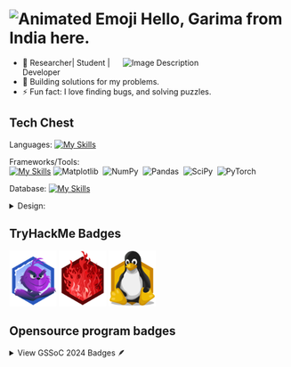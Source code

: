<h1><img src="https://iam-weijie.github.io/wave/hand-emoji.svg" alt="Animated Emoji" width="50" height="50"> Hello, Garima from India here.</h1> 

<img src="https://github.com/user-attachments/assets/0a62a14c-805b-460c-91e1-2ddbc12063c6" alt="Image Description" min-width="250px" max-width="300px" width="300" align="right" />

- 👀 Researcher| Student | Developer
- 🌱 Building solutions for my problems.
- ⚡ Fun fact: I love finding bugs, and solving puzzles.


<!------tech stack------>
## <strong>Tech Chest</strong>
Languages: [![My Skills](https://skillicons.dev/icons?i=python,cpp,c,js&perline=4)](https://skillicons.dev) </br>

Frameworks/Tools: </br>
[![My Skills](https://skillicons.dev/icons?i=docker,react,qt,tensorflow,django,sklearn&perline=3)](https://skillicons.dev)
<img src="https://img.shields.io/badge/Matplotlib-%23ffffff.svg?style=for-the-badge&logo=Matplotlib&logoColor=black" alt="Matplotlib">&nbsp;
<img src="https://img.shields.io/badge/numpy-%23013243.svg?style=for-the-badge&logo=numpy&logoColor=white" alt="NumPy">&nbsp;
<img src="https://img.shields.io/badge/pandas-%23150458.svg?style=for-the-badge&logo=pandas&logoColor=white" alt="Pandas">&nbsp;
<img src="https://img.shields.io/badge/SciPy-%230C55A5.svg?style=for-the-badge&logo=scipy&logoColor=white" alt="SciPy">&nbsp;
<img src="https://img.shields.io/badge/PyTorch-%23EE4C2C.svg?style=for-the-badge&logo=PyTorch&logoColor=white" alt="PyTorch">&nbsp;

Database: [![My Skills](https://skillicons.dev/icons?i=mysql,mongo&perline=2)](https://skillicons.dev)
<details>
  <summary>Design:</summary>
  <img src="https://img.shields.io/badge/Canva-%2300C4CC.svg?style=for-the-badge&logo=Canva&logoColor=white" alt="Canva">&nbsp;
  <img src="https://img.shields.io/badge/Adobe%20After%20Effects-9999FF.svg?style=for-the-badge&logo=Adobe%20After%20Effects&logoColor=white" alt="Adobe After Effects">&nbsp;
  <img src="https://img.shields.io/badge/Adobe%20Creative%20Cloud-DA1F26.svg?style=for-the-badge&logo=Adobe%20Creative%20Cloud&logoColor=white" alt="Adobe Creative Cloud">&nbsp;
  <img src="https://img.shields.io/badge/figma-%23F24E1E.svg?style=for-the-badge&logo=figma&logoColor=white" alt="Figma">
</details>

<!---badges -->
## TryHackMe Badges
<img src= "https://raw.githubusercontent.com/techy4shri/techy4shri/main/assessts/aoc5.svg" height= 100px width=”100px”/></a>
<img src= "https://raw.githubusercontent.com/techy4shri/techy4shri/main/assessts/streak30.svg" height= 100px width=”100px”/></a>
<img src= "https://raw.githubusercontent.com/techy4shri/techy4shri/main/assessts/linux.svg" height= 100px width=”100px”/></a>
## Opensource program badges 
<details>
<summary>View GSSoC 2024 Badges 🪶</summary>
<div align="center">
  <img src="https://github.com/user-attachments/assets/508ab97a-0c3e-4080-995a-7c92d488996b" alt="postman" width="100" height="100">
  <img src="https://github.com/user-attachments/assets/e4f31ed9-f8a8-455a-be63-447d87ed77c7" alt="explorer" width="100" height="100">
  <img src="https://github.com/user-attachments/assets/42958312-2bce-4363-a768-5e97f0453c63" alt="adventurer" width="100" height="100">
  <img src="https://github.com/user-attachments/assets/9a720812-2e19-4583-8bf5-f1a35bd19129" alt="summit seeker" width="100" height="100">
  <img src="https://github.com/user-attachments/assets/84d8ef57-daa8-446b-af2a-7c710a711ec0" alt="trailblazer" width="100" height="100">
  <img src="https://github.com/user-attachments/assets/93784157-748e-45d6-8959-ce5072e6a520" alt="champion" width="100" height="100">
</div>
</details>
<!---
techy4shri/techy4shri is a ✨ special ✨ repository because its `README.md` (this file) appears on your GitHub profile.
You can click the Preview link to take a look at your changes.
--->

